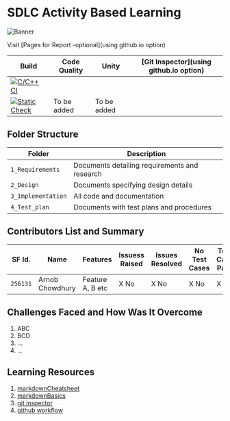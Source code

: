 # SDLC Activity Based Learning
![Banner](https://github.com/arc-arnob/LnT_Mini_Project/blob/main/1_Requirements/banner.png)

Visit [Pages for Report -optional](using github.io option)

Build | Code Quality | Unity | [Git Inspector](using github.io option)
------|----------|-------|--------------
[![C/C++ CI](https://github.com/arc-arnob/LnT_Mini_Project/actions/workflows/c-cpp.yml/badge.svg)](https://github.com/arc-arnob/LnT_Mini_Project/actions/workflows/c-cpp.yml) |
[![Static Check](https://github.com/arc-arnob/LnT_Mini_Project/actions/workflows/arc-cppcheck.yml/badge.svg)](https://github.com/arc-arnob/LnT_Mini_Project/actions/workflows/arc-cppcheck.yml) | To be added | To be added


## Folder Structure
Folder             | Description
-------------------| -----------------------------------------
`1_Requirements`   | Documents detailing requirements and research
`2_Design`         | Documents specifying design details
`3_Implementation` | All code and documentation
`4_Test_plan`      | Documents with test plans and procedures

## Contributors List and Summary

SF Id. |  Name   |    Features    | Issuess Raised |Issues Resolved|No Test Cases|Test Case Pass
-------|---------|----------------|----------------|---------------|-------------|--------------
`256131` | Arnob Chowdhury  | Feature A, B etc    | X No     | X No   |X No   |X No     
   

## Challenges Faced and How Was It Overcome

1. ABC
2. BCD
3. ...
4. ...

## Learning Resources
1. [markdownCheatsheet](https://github.com/adam-p/markdown-here/wiki/Markdown-Cheatsheet)
2. [markdownBasics](https://guides.github.com/features/mastering-markdown/)
3. [git inspector](https://github.com/ejwa/gitinspector.git)
4. [github workflow](https://docs.github.com/en/actions/learn-github-action)

